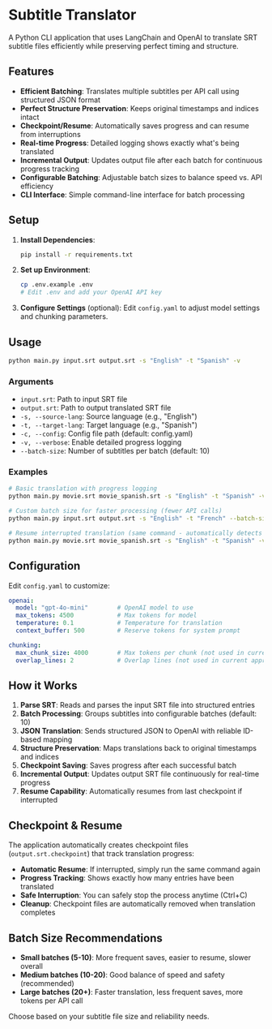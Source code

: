 # Subtitle Translator

A Python CLI application that uses LangChain and OpenAI to translate SRT subtitle files efficiently while preserving perfect timing and structure.

## Features

- **Efficient Batching**: Translates multiple subtitles per API call using structured JSON format
- **Perfect Structure Preservation**: Keeps original timestamps and indices intact
- **Checkpoint/Resume**: Automatically saves progress and can resume from interruptions  
- **Real-time Progress**: Detailed logging shows exactly what's being translated
- **Incremental Output**: Updates output file after each batch for continuous progress tracking
- **Configurable Batching**: Adjustable batch sizes to balance speed vs. API efficiency
- **CLI Interface**: Simple command-line interface for batch processing

## Setup

1. **Install Dependencies**:
   ```bash
   pip install -r requirements.txt
   ```

2. **Set up Environment**:
   ```bash
   cp .env.example .env
   # Edit .env and add your OpenAI API key
   ```

3. **Configure Settings** (optional):
   Edit `config.yaml` to adjust model settings and chunking parameters.

## Usage

```bash
python main.py input.srt output.srt -s "English" -t "Spanish" -v
```

### Arguments
- `input.srt`: Path to input SRT file
- `output.srt`: Path to output translated SRT file
- `-s, --source-lang`: Source language (e.g., "English") 
- `-t, --target-lang`: Target language (e.g., "Spanish")
- `-c, --config`: Config file path (default: config.yaml)
- `-v, --verbose`: Enable detailed progress logging
- `--batch-size`: Number of subtitles per batch (default: 10)

### Examples

```bash
# Basic translation with progress logging
python main.py movie.srt movie_spanish.srt -s "English" -t "Spanish" -v

# Custom batch size for faster processing (fewer API calls)
python main.py input.srt output.srt -s "English" -t "French" --batch-size 20 -v

# Resume interrupted translation (same command - automatically detects checkpoint)
python main.py movie.srt movie_spanish.srt -s "English" -t "Spanish" -v
```

## Configuration

Edit `config.yaml` to customize:

```yaml
openai:
  model: "gpt-4o-mini"        # OpenAI model to use
  max_tokens: 4500            # Max tokens for model  
  temperature: 0.1            # Temperature for translation
  context_buffer: 500         # Reserve tokens for system prompt

chunking:
  max_chunk_size: 4000        # Max tokens per chunk (not used in current approach)
  overlap_lines: 2            # Overlap lines (not used in current approach)
```

## How it Works

1. **Parse SRT**: Reads and parses the input SRT file into structured entries
2. **Batch Processing**: Groups subtitles into configurable batches (default: 10)
3. **JSON Translation**: Sends structured JSON to OpenAI with reliable ID-based mapping
4. **Structure Preservation**: Maps translations back to original timestamps and indices
5. **Checkpoint Saving**: Saves progress after each successful batch
6. **Incremental Output**: Updates output SRT file continuously for real-time progress
7. **Resume Capability**: Automatically resumes from last checkpoint if interrupted

## Checkpoint & Resume

The application automatically creates checkpoint files (`output.srt.checkpoint`) that track translation progress:

- **Automatic Resume**: If interrupted, simply run the same command again
- **Progress Tracking**: Shows exactly how many entries have been translated  
- **Safe Interruption**: You can safely stop the process anytime (Ctrl+C)
- **Cleanup**: Checkpoint files are automatically removed when translation completes

## Batch Size Recommendations

- **Small batches (5-10)**: More frequent saves, easier to resume, slower overall
- **Medium batches (10-20)**: Good balance of speed and safety (recommended)
- **Large batches (20+)**: Faster translation, less frequent saves, more tokens per API call

Choose based on your subtitle file size and reliability needs.